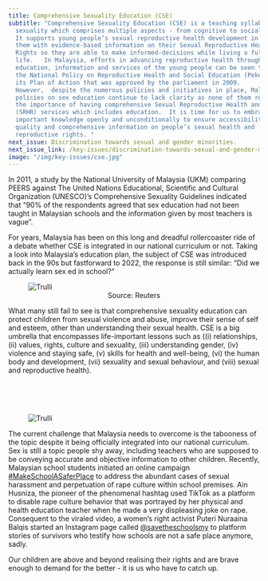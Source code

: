 ```yaml
---
title: Comprehensive Sexuality Education (CSE)
subtitle: "Comprehensive Sexuality Education (CSE) is a teaching syllabus on
  sexuality which comprises multiple aspects - from cognitive to social skill.
  It supports young people’s sexual reproductive health development in preparing
  them with evidence-based information on their Sexual Reproductive Health and
  Rights so they are able to make informed-decisions while living a fulfilling
  life.   In Malaysia, efforts in advancing reproductive health through
  education, information and services of the young people can be seen through
  the National Policy on Reproductive Health and Social Education (Pekerti) and
  its Plan of Action that was approved by the parliament in 2009.
  However,  despite the numerous policies and initiatives in place, Malaysia’s
  policies on sex education continue to lack clarity as none of them recognises
  the importance of having comprehensive Sexual Reproductive Health and Rights
  (SRHR) services which includes education.  It is time for us to embrace this
  important knowledge openly and unconditionally to ensure accessibility to
  quality and comprehensive information on people’s sexual health and
  reproductive rights. "
next_issue: Discrimination towards sexual and gender minorities.
next_issue_link: /key-issues/discrimination-towards-sexual-and-gender-minorities
image: "/img/key-issues/cse.jpg"
---
```

In 2011, a study by the National University of Malaysia (UKM) comparing PEERS against The United Nations Educational, Scientific and Cultural Organization (UNESCO)’s Comprehensive Sexuality Guidelines indicated that “90% of the respondents agreed that sex education had not been taught in Malaysian schools and the information given by most teachers is vague”. 

For years, Malaysia has been on this long and dreadful rollercoaster ride of a debate whether CSE is integrated in our national curriculum or not. Taking a look into Malaysia’s education plan, the subject of CSE was introduced back in the 90s but fastforward to 2022, the response is still similar: “Did we actually learn sex ed in school?”

<div class='flex float-left md:w-1/2 '>
<figure class='md:px-8'>
<img src="/img/key-issues/cse-1.png" alt="Trulli" class='rounded-md shadow-lg'>
<figcaption align = "center">Source: Reuters</figcaption>
</figure></div>

What many still fail to see is that comprehensive sexuality education can protect children from sexual violence and abuse, improve their sense of self and esteem, other than understanding their sexual health. CSE is a big umbrella that encompasses life-important lessons such as ((i) relationships, (ii) values, rights, culture and sexuality, (iii) understanding gender, (iv) violence and staying safe, (v) skills for health and well-being, (vi) the human body and development, (vii) sexuality and sexual behaviour, and (viii) sexual and reproductive health).

<br>
<br>
<br>

<div class='flex float-left md:w-1/2'>
<figure class='md:px-8'>
<img src="/img/key-issues/cse-2.jpg" alt="Trulli" class='rounded-md shadow-lg'>
<figcaption align = "center"></figcaption>
</figure></div>

The current challenge that Malaysia needs to overcome is the tabooness of the topic despite it being officially integrated into our national curriculum. Sex is still a topic people shy away, including teachers who are supposed to be conveying accurate and objective information to other children. Recently, Malaysian school students initiated an online campaign [#MakeSchoolASaferPlace](https://www.straitstimes.com/asia/se-asia/the-malaysian-schoolgirl-using-tiktok-to-challenge-school-abuse) to address the abundant cases of sexual harassment and perpetuation of rape culture within school premises. Ain Husniza, the pioneer of the phenomenal hashtag used TikTok as a platform to disable rape culture behavior that was portrayed by her physical and health education teacher when he made a very displeasing joke on rape. Consequent to the viraled video, a women’s right activist Puteri Nuraaina Balqis started an Instagram page called [@savetheschoolsmy](https://www.instagram.com/savetheschoolsmy/) to platform stories of survivors who testify how schools are not a safe place anymore, sadly. 

Our children are above and beyond realising their rights and are brave enough to demand for the better - it is us who have to catch up. 
